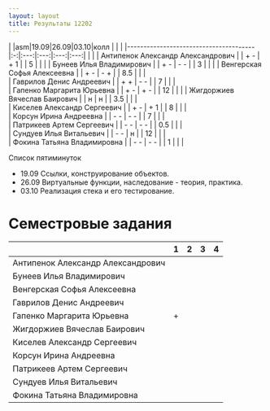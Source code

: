 ```yaml
---
layout: layout
title: Результаты 12202
---
```

|                                       |asm|19.09|26.09|03.10|колл |     |     |
|---------------------------------------|:-:|:---:|:---:|:---:|:---:|     |     |
| Антипенок Александр Александрович     |   | + - | + 1 |     |  5  |     |     | 
| Бунеев Илья Владимирович              |   | + - | - - |     |  3  |     |     | 
| Венгерская Софья Алексеевна           |   | + - | - + |     | 8.5 |     |     |  
| Гаврилов Денис Андреевич              |   | + + | - - |     |  7  |     |     |  
| Гапенко Маргарита Юрьевна             |   | + - | + - |     | 12  |     |     | 
| Жигдоржиев Вячеслав Баирович          |   |  н  |  н  |     | 3.5 |     |     |  
| Киселев Александр Сергеевич           |   | + - | + 1 |     |  8  |     |     |     
| Корсун Ирина Андреевна                |   | - - | - - |     |  7  |     |     |     
| Патрикеев Артем Сергеевич             |   | - - | - - |     | 0.5 |     |     |          
| Сундуев Илья Витальевич               |   | - - |  н  |     | 12  |     |     |            
| Фокина Татьяна Владимировна           |   | - - | - - |     |  1  |     |     |              

Список пятиминуток

  * 19.09 Ссылки, конструирование объектов.
  * 26.09 Виртуальные функции, наследование - теория, практика.
  * 03.10 Реализация стека и его тестирование.

Семестровые задания
===================
|                                  | 1 | 2 | 3 | 4 |
|----------------------------------|:-:|:-:|:-:|:-:|
|Антипенок Александр Александрович |   |   |   |   |
|Бунеев Илья Владимирович          |   |   |   |   |
|Венгерская Софья Алексеевна       |   |   |   |   |
|Гаврилов Денис Андреевич          |   |   |   |   |
|Гапенко Маргарита Юрьевна         | + |   |   |   |
|Жигдоржиев Вячеслав Баирович      |   |   |   |   |
|Киселев Александр Сергеевич       |   |   |   |   |
|Корсун Ирина Андреевна            |   |   |   |   |
|Патрикеев Артем Сергеевич         |   |   |   |   |
|Сундуев Илья Витальевич           |   |   |   |   |
|Фокина Татьяна Владимировна       |   |   |   |   |
